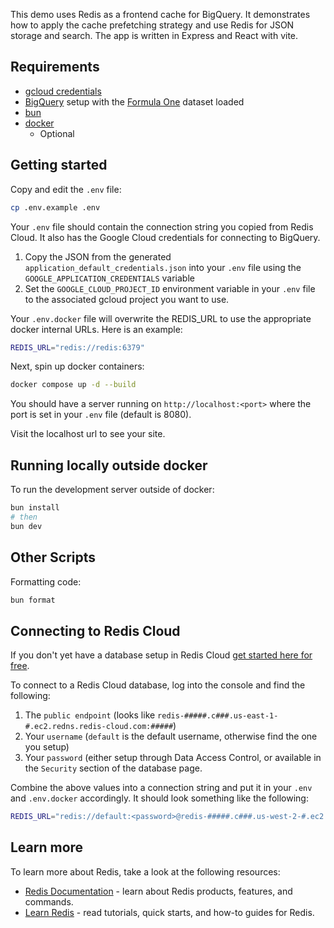 This demo uses Redis as a frontend cache for BigQuery. It demonstrates how to
apply the cache prefetching strategy and use Redis for JSON storage and search.
The app is written in Express and React with vite.

## Requirements

- [gcloud
  credentials](https://cloud.google.com/docs/authentication/set-up-adc-local-dev-environment)
- [BigQuery](https://cloud.google.com/bigquery) setup with the [Formula One](https://www.kaggle.com/datasets/rohanrao/formula-1-world-championship-1950-2020) dataset loaded
- [bun](https://bun.sh/)
- [docker](https://www.docker.com/)
  - Optional

## Getting started

Copy and edit the `.env` file:

```bash
cp .env.example .env
```

Your `.env` file should contain the connection string you copied from Redis Cloud. It also has the Google Cloud credentials for connecting to BigQuery.

1. Copy the JSON from the generated `application_default_credentials.json` into your `.env` file using the `GOOGLE_APPLICATION_CREDENTIALS` variable
2. Set the `GOOGLE_CLOUD_PROJECT_ID` environment variable in your `.env` file to the associated gcloud project you want to use.

Your `.env.docker` file will overwrite the REDIS_URL to use the appropriate docker internal URLs. Here is
an example:

```bash
REDIS_URL="redis://redis:6379"
```

Next, spin up docker containers:

```bash
docker compose up -d --build
```

You should have a server running on `http://localhost:<port>` where the port is set in your `.env` file (default is 8080).

Visit the localhost url to see your site.

## Running locally outside docker

To run the development server outside of docker:

```bash
bun install
# then
bun dev
```

## Other Scripts

Formatting code:

```bash
bun format
```

## Connecting to Redis Cloud

If you don't yet have a database setup in Redis Cloud [get started here for free](https://redis.io/try-free/).

To connect to a Redis Cloud database, log into the console and find the following:

1. The `public endpoint` (looks like `redis-#####.c###.us-east-1-#.ec2.redns.redis-cloud.com:#####`)
1. Your `username` (`default` is the default username, otherwise find the one you setup)
1. Your `password` (either setup through Data Access Control, or available in the `Security` section of the database
   page.

Combine the above values into a connection string and put it in your `.env` and `.env.docker` accordingly. It should
look something like the following:

```bash
REDIS_URL="redis://default:<password>@redis-#####.c###.us-west-2-#.ec2.redns.redis-cloud.com:#####"
```

## Learn more

To learn more about Redis, take a look at the following resources:

- [Redis Documentation](https://redis.io/docs/latest/) - learn about Redis products, features, and commands.
- [Learn Redis](https://redis.io/learn/) - read tutorials, quick starts, and how-to guides for Redis.
